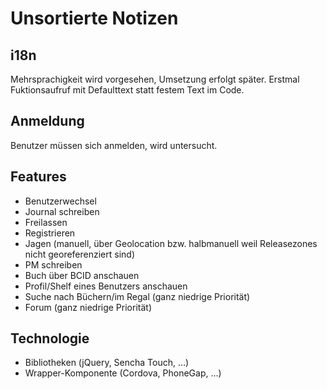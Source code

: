 # Unsortierte Notizen

## i18n
Mehrsprachigkeit wird vorgesehen, Umsetzung erfolgt später. Erstmal Fuktionsaufruf mit Defaulttext statt festem Text im Code.

##  Anmeldung
Benutzer müssen sich anmelden, wird untersucht.

## Features
* Benutzerwechsel
* Journal schreiben
* Freilassen
* Registrieren
* Jagen (manuell, über Geolocation bzw. halbmanuell weil Releasezones nicht georeferenziert sind)
* PM schreiben
* Buch über BCID anschauen
* Profil/Shelf eines Benutzers anschauen
* Suche nach Büchern/im Regal (ganz niedrige Priorität)
* Forum (ganz niedrige Priorität)

## Technologie
* Bibliotheken (jQuery, Sencha Touch, ...)
* Wrapper-Komponente (Cordova, PhoneGap, ...)
